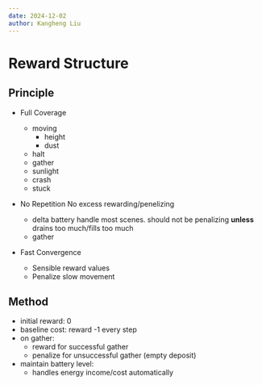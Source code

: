 ```yaml
---
date: 2024-12-02
author: Kangheng Liu
---
```

# Reward Structure

## Principle
- Full Coverage
    - moving
        - height
        - dust
    - halt
    - gather
    - sunlight
    - crash
    - stuck

- No Repetition
    No excess rewarding/penelizing
    - delta battery
        handle most scenes. should not be penalizing **unless** drains too much/fills too much
    - gather

- Fast Convergence
    - Sensible reward values
    - Penalize slow movement

## Method
- initial reward: 0
- baseline cost: reward -1 every step
- on gather: 
    - reward for successful gather
    - penalize for unsuccessful gather (empty deposit)
- maintain battery level:
    - handles energy income/cost automatically

